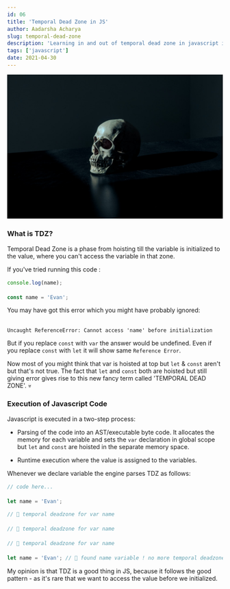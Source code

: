 ```yaml
---
id: 06
title: 'Temporal Dead Zone in JS'
author: Aadarsha Acharya
slug: temporal-dead-zone
description: 'Learning in and out of temporal dead zone in javascript in short way.'
tags: ['javascript']
date: 2021-04-30
---
```


<img  src="dead.jpeg"  width="600"  alt="deadzone" />

### What is TDZ?

Temporal Dead Zone is a phase from hoisting till the variable is initialized to the value, where you can't access the variable in that zone.

If you've tried running this code :

```js
console.log(name);

const name = 'Evan';
```

You may have got this error which you might have probably ignored:

```

Uncaught ReferenceError: Cannot access 'name' before initialization

```

But if you replace `const` with `var` the answer would be undefined. Even if you replace `const` with `let` it will show same `Reference Error`.

Now most of you might think that var is hoisted at top but `let` & `const` aren't but that's not true. The fact that `let` and `const` both are hoisted but still giving error gives rise to this new fancy term called 'TEMPORAL DEAD ZONE'. 💀

### Execution of Javascript Code

Javascript is executed in a two-step process:

- Parsing of the code into an AST/executable byte code. It allocates the memory for each variable and sets the `var` declaration in global scope but `let` and `const` are hoisted in the separate memory space.

- Runtime execution where the value is assigned to the variables.


Whenever we declare variable the engine parses TDZ as follows:

```js
// code here...

let name = 'Evan';
```


```js
// 🚨 temporal deadzone for var name

// 🚨 temporal deadzone for var name

// 🚨 temporal deadzone for var name

let name = 'Evan'; // 🤩 found name variable ! no more temporal deadzone!!
```

My opinion is that TDZ is a good thing in JS, because it follows the good pattern - as it's rare that we want to access the value before we initialized.
